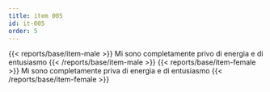 ```yaml
---
title: item 005
id: it-005
order: 5
---
```

{{< reports/base/item-male >}}
  Mi sono completamente privo di energia e di entusiasmo
{{< /reports/base/item-male >}}
{{< reports/base/item-female >}}
  Mi sono completamente priva di energia e di entusiasmo
{{< /reports/base/item-female >}}